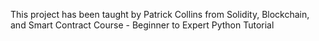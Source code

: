 This project has been taught by Patrick Collins from Solidity, Blockchain, and Smart Contract Course - Beginner to Expert Python Tutorial
